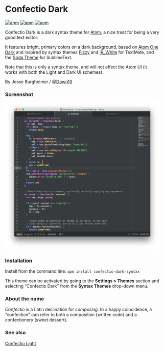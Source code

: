 # Confectio Dark

[![apm](https://img.shields.io/apm/v/vim-mode.svg)](https://github.com/Down10/confectio-dark-syntax) [![apm](https://img.shields.io/apm/dm/vim-mode.svg)](https://github.com/Down10/confectio-dark-syntax) [![apm](https://img.shields.io/apm/l/vim-mode.svg)](https://github.com/Down10/confectio-dark-syntax/LICENSE.md)

Confectio Dark is a dark syntax theme for [Atom](http://atom.io/), a nice treat for being a very good text editor.

It features bright, primary colors on a dark background, based on [Atom One Dark][atomonedark] and inspired by syntax themes [Fizzy][fizzy] and [IR_White][irw] for TextMate, and the [Soda Theme][soda] for SublimeText.

Note that this is only a syntax theme, and will not affect the Atom UI (it works with both the Light and Dark UI schemes).

By Jesse Burgheimer / @[Down10](https://github.com/down10)


### Screenshot

![Confectio Dark syntax theme screenshot](https://raw.githubusercontent.com/Down10/Confectio/master/Confectio%20Dark%20Screenshot.png)


### Installation

Install from the command line: `apm install confectio-dark-syntax`

This theme can be activated by going to the __Settings > Themes__ section and selecting “Confectio Dark” from the __Syntax Themes__ drop-down menu.


### About the name

_Confectio_ is a Latin declination for _composing_. In a happy coincidence, a “confection” can refer to both a composition (written code) and a confectionery (sweet dessert).


### See also

[Confectio Light](https://github.com/Down10/Confectio/tree/master/confectio-light-syntax)


[atomonedark]: https://github.com/atom/one-dark-syntax
[fizzy]: https://github.com/jglovier/fizzy
[irw]: http://blog.toddwerth.com/entries/3
[soda]: https://github.com/buymeasoda/soda-theme
